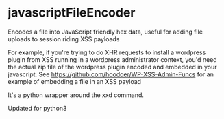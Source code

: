 # javascriptFileEncoder
Encodes a file into JavaScript friendly hex data, useful for adding file uploads to session riding XSS payloads

For example, if you're trying to do XHR requests to install a wordpress plugin from XSS running in a wordpress administrator context, you'd need the actual zip file of the wordpress plugin encoded and embedded in your javascript. See https://github.com/hoodoer/WP-XSS-Admin-Funcs for an example of embedding a file in an XSS payload


It's a python wrapper around the xxd command.

Updated for python3
